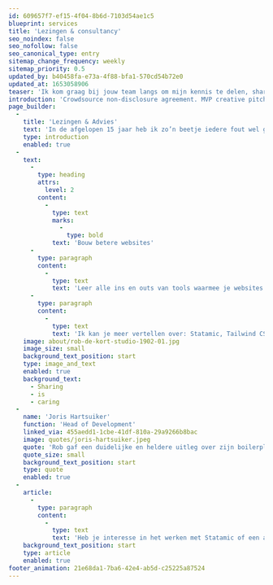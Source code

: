 ```yaml
---
id: 609657f7-ef15-4f04-8b6d-7103d54ae1c5
blueprint: services
title: 'Lezingen & consultancy'
seo_noindex: false
seo_nofollow: false
seo_canonical_type: entry
sitemap_change_frequency: weekly
sitemap_priority: 0.5
updated_by: b40458fa-e73a-4f88-bfa1-570cd54b72e0
updated_at: 1653058906
teaser: 'Ik kom graag bij jouw team langs om mijn kennis te delen, sharing is caring!'
introduction: 'Crowdsource non-disclosure agreement. MVP creative pitch venture startup low hanging fruit hypotheses customer strategy iPad partnership social proof. deployment. Long tail success entrepreneur network effects android. deployment.'
page_builder:
  -
    title: 'Lezingen & Advies'
    text: 'In de afgelopen 15 jaar heb ik zo’n beetje iedere fout wel gemaakt in het programmeerproces. Inmiddels weet ik welke keuzes goed zijn. Hoewel ik gespecialiseerd ben in Statamic, zijn er meer tools die ik gebruik. Ik vertel je organisatie of team er graag alles over, zodat jullie ook nog betere websites kunnen maken.'
    type: introduction
    enabled: true
  -
    text:
      -
        type: heading
        attrs:
          level: 2
        content:
          -
            type: text
            marks:
              -
                type: bold
            text: 'Bouw betere websites'
      -
        type: paragraph
        content:
          -
            type: text
            text: 'Leer alle ins en outs van tools waarmee je websites beter presteren.'
      -
        type: paragraph
        content:
          -
            type: text
            text: 'Ik kan je meer vertellen over: Statamic, Tailwind CSS, AlpineJS, Peak, toegankelijkheid (a11y) en usability.'
    image: about/rob-de-kort-studio-1902-01.jpg
    image_size: small
    background_text_position: start
    type: image_and_text
    enabled: true
    background_text:
      - Sharing
      - is
      - caring
  -
    name: 'Joris Hartsuiker'
    function: 'Head of Development'
    linked_via: 455aedd1-1cbe-41df-810a-29a9266b8bac
    image: quotes/joris-hartsuiker.jpeg
    quote: 'Rob gaf een duidelijke en heldere uitleg over zijn boilerplate Peak en over het gebruik van Statamic. Begin je net met Statamic of met zijn boilerplate Peak, dan is dit een absolute aanrader!'
    quote_size: small
    background_text_position: start
    type: quote
    enabled: true
  -
    article:
      -
        type: paragraph
        content:
          -
            type: text
            text: 'Heb je interesse in het werken met Statamic of een andere developmenttool? Ik geef regelmatig trainingen aan teams en vind het ook ontzettend leuk om een praatje te houden over het ontwikkelen van websites in het algemeen of een specifiek onderdeel. Zo deel ik niet alleen mijn kennis, maar ook mijn enthousiasme.'
    background_text_position: start
    type: article
    enabled: true
footer_animation: 21e68da1-7ba6-42e4-ab5d-c25225a87524
---
```

